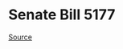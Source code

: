 # Senate Bill 5177

[Source](http://lawfilesext.leg.wa.gov/biennium/2023-24/Pdf/Bills/Senate%20Bills/5177.pdf)